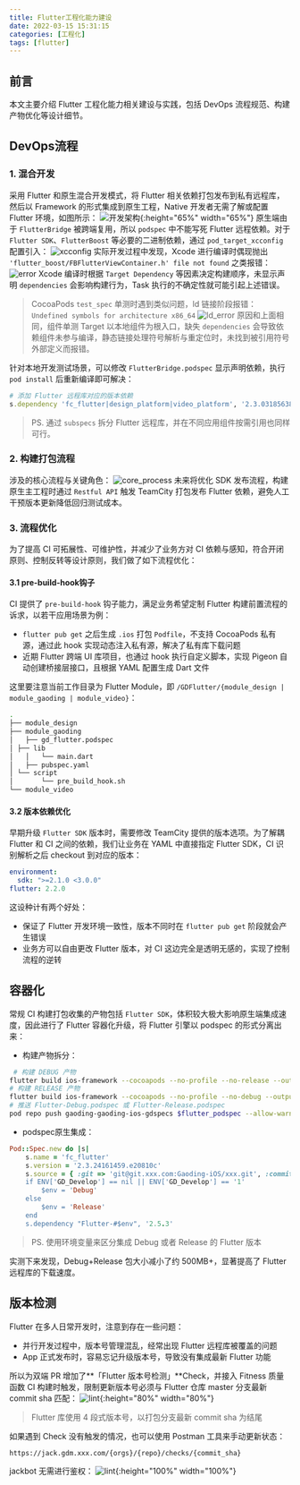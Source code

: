 ```yaml
---
title: Flutter工程化能力建设
date: 2022-03-15 15:31:15
categories: [工程化]
tags: [flutter] 
---
```


## 前言

本文主要介绍 Flutter 工程化能力相关建设与实践，包括 DevOps 流程规范、构建产物优化等设计细节。

## DevOps流程

### 1. 混合开发

采用 Flutter 和原生混合开发模式，将 Flutter 相关依赖打包发布到私有远程库，然后以 Framework 的形式集成到原生工程，Native 开发者无需了解或配置 Flutter 环境，如图所示：
![开发架构](/assets/img/flutter_infra.png){:height="65%" width="65%"}
原生端由于 `FlutterBridge` 被跨端复用，所以 `podspec` 中不能写死 Flutter 远程依赖。对于 `Flutter SDK`、`FlutterBoost` 等必要的二进制依赖，通过 `pod_target_xcconfig` 配置引入：
![xcconfig](/assets/img/flutter_xcconfig.png)
实际开发过程中发现，Xcode 进行编译时偶现抛出 `'flutter_boost/FBFlutterViewContainer.h' file not found` 之类报错：
![error](/assets/img/flutter_not_found.png)
Xcode 编译时根据 `Target Dependency` 等因素决定构建顺序，未显示声明 `dependencies` 会影响构建行为，Task 执行的不确定性就可能引起上述错误。

> CocoaPods `test_spec` 单测时遇到类似问题，ld 链接阶段报错：`Undefined symbols for architecture x86_64`
> ![ld_error](/assets/img/flutter_ld_error.png)
> 原因和上面相同，组件单测 Target 以本地组件为根入口，缺失 `dependencies` 会导致依赖组件未参与编译，静态链接处理符号解析与重定位时，未找到被引用符号外部定义而报错。

针对本地开发测试场景，可以修改 `FlutterBridge.podspec` 显示声明依赖，执行 `pod install` 后重新编译即可解决：

```ruby
# 添加 Flutter 远程库对应的版本依赖
s.dependency 'fc_flutter|design_platform|video_platform', '2.3.03185638.3bfcb1b'
```
> PS. 通过 `subspecs` 拆分 Flutter 远程库，并在不同应用组件按需引用也同样可行。

### 2. 构建打包流程

涉及的核心流程与关键角色：
![core_process](/assets/img/flutter_process.png)
未来将优化 SDK 发布流程，构建原生主工程时通过 `Restful API` 触发 TeamCity 打包发布 Flutter 依赖，避免人工干预版本更新降低回归测试成本。

### 3. 流程优化

为了提⾼ CI 可拓展性、可维护性，并减少了业务⽅对 CI 依赖与感知，符合开闭原则、控制反转等设计原则，我们做了如下流程优化：

#### 3.1 pre-build-hook钩子

CI 提供了 `pre-build-hook` 钩⼦能力，满⾜业务希望定制 Flutter 构建前置流程的诉求，以若⼲应⽤场景为例：
- `flutter pub get` 之后⽣成 `.ios` 打包 `Podfile`，不⽀持 CocoaPods 私有源，通过此 hook 实现动态注⼊私有源，解决了私有库下载问题
- 近期 Flutter 跨端 UI 库项⽬，也通过 hook 执⾏⾃定义脚本，实现 Pigeon ⾃动创建桥接层接口，且根据 YAML 配置⽣成 Dart ⽂件

这⾥要注意当前⼯作⽬录为 Flutter Module，即 `/GDFlutter/{module_design | module_gaoding | module_video}`：

```bash
.
├── module_design
├── module_gaoding
│   ├── gd_flutter.podspec
│ ├── lib
│   │   └── main.dart
│   ├── pubspec.yaml
│ └── script
│       └── pre_build_hook.sh
└── module_video
```

#### 3.2 版本依赖优化

早期升级 `Flutter SDK` 版本时，需要修改 TeamCity 提供的版本选项。为了解耦 Flutter 和 CI 之间的依赖，我们让业务在 YAML 中直接指定 Flutter SDK，CI 识别解析之后 checkout 到对应的版本：

```yaml
environment:
  sdk: ">=2.1.0 <3.0.0"
flutter: 2.2.0
```

这设种计有两个好处：
- 保证了 Flutter 开发环境⼀致性，版本不同时在 `flutter pub get` 阶段就会产⽣错误
- 业务⽅可以⾃由更改 Flutter 版本，对 CI 这边完全是透明⽆感的，实现了控制流程的逆转

## 容器化

常规 CI 构建打包收集的产物包括 `Flutter SDK`，体积较大极⼤影响原⽣端集成速度，因此进⾏了 Flutter 容器化升级，将 Flutter 引擎以 podspec 的形式分离出来：

- 构建产物拆分：
```bash
 # 构建 DEBUG 产物
flutter build ios-framework --cocoapods --no-profile --no-release --output=$build 
# 构建 RELEASE 产物
flutter build ios-framework --cocoapods --no-profile --no-debug --output=$build
# 推送 Flutter-Debug.podspec 或 Flutter-Release.podspec
pod repo push gaoding-gaoding-ios-gdspecs $flutter_podspec --allow-warnings --skip-import-validation 
```

- podspec原生集成：
```ruby
Pod::Spec.new do |s|
    s.name = 'fc_flutter'
    s.version = '2.3.24161459.e20810c'
    s.source = { :git => 'git@git.xxx.com:Gaoding-iOS/xxx.git', :commit => '8339d8f4d32a6f64
    if ENV['GD_Develop'] == nil || ENV['GD_Develop'] == '1' 
        $env = 'Debug'
    else
        $env = 'Release' 
    end
    s.dependency "Flutter-#$env", '2.5.3'
```
> PS. 使⽤环境变量来区分集成 Debug 或者 Release 的 Flutter 版本

实测下来发现，Debug+Release 包⼤⼩减⼩了约 500MB+，显著提⾼了 Flutter 远程库的下载速度。

## 版本检测

Flutter 在多⼈⽇常开发时，注意到存在⼀些问题：
- 并⾏开发过程中，版本号管理混乱，经常出现 Flutter 远程库被覆盖的问题
- App 正式发布时，容易忘记升级版本号，导致没有集成最新 Flutter 功能

所以为双端 PR 增加了**「Flutter 版本号检测」**Check，并接入 Fitness 质量函数 CI 构建时触发，限制更新版本号必须与 Flutter 仓库 master 分支最新 commit sha 匹配：
![lint](/assets/img/flutter_lint.png){:height="80%" width="80%"}
> Flutter 库使⽤ 4 段式版本号，以打包分⽀最新 commit sha 为结尾

如果遇到 Check 没有触发的情况，也可以使⽤ Postman ⼯具来⼿动更新状态：

```bash
https://jack.gdm.xxx.com/{orgs}/{repo}/checks/{commit_sha}
```

jackbot ⽆需进⾏鉴权：
![lint](/assets/img/flutter_bot.png){:height="100%" width="100%"}